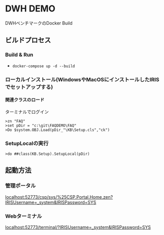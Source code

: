 # DWH DEMO

DWHベンチマークのDocker Build


## ビルドプロセス

### Build & Run
* ```docker-compose up -d --build```

### ローカルインストール(WindowsやMacOSにインストールしたIRISでセットアップする)

#### 関連クラスのロード

ターミナルでログイン

```
>zn "FAQ"
>set pDir = "c:\git\FAQDEMO\FAQ"
>Do $system.OBJ.Load(pDir_"\KB\Setup.cls","ck")
```

### SetupLocalの実行

```
>do ##class(KB.Setup).SetupLocal(pDir)
```



## 起動方法

### 管理ポータル

[localhost:52773/csp/sys/%25CSP.Portal.Home.zen?IRISUsername=_system&IRISPassword=SYS](http://localhost:52773/csp/sys/%25CSP.Portal.Home.zen?IRISUsername=_system&IRISPassword=SYS)

### Webターミナル

[localhost:52773/terminal/?IRISUsername=_system&IRISPassword=SYS](http://localhost:52773/terminal/?IRISUsername=_system&IRISPassword=SYS)
